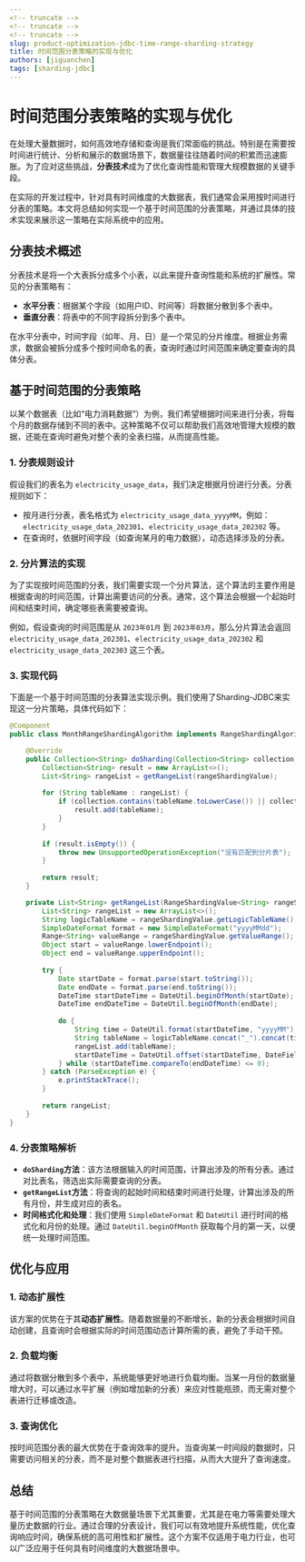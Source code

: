 ```yaml
---
<!-- truncate -->
<!-- truncate -->
<!-- truncate -->
slug: product-optimization-jdbc-time-range-sharding-strategy
title: 时间范围分表策略的实现与优化
authors: [jiguanchen]
tags: [sharding-jdbc]
---
```



# 时间范围分表策略的实现与优化

在处理大量数据时，如何高效地存储和查询是我们常面临的挑战。特别是在需要按时间进行统计、分析和展示的数据场景下，数据量往往随着时间的积累而迅速膨胀。为了应对这些挑战，**分表技术**成为了优化查询性能和管理大规模数据的关键手段。

在实际的开发过程中，针对具有时间维度的大数据表，我们通常会采用按时间进行分表的策略。本文将总结如何实现一个基于时间范围的分表策略，并通过具体的技术实现来展示这一策略在实际系统中的应用。

## 分表技术概述

分表技术是将一个大表拆分成多个小表，以此来提升查询性能和系统的扩展性。常见的分表策略有：

- **水平分表**：根据某个字段（如用户ID、时间等）将数据分散到多个表中。
- **垂直分表**：将表中的不同字段拆分到多个表中。

在水平分表中，时间字段（如年、月、日）是一个常见的分片维度。根据业务需求，数据会被拆分成多个按时间命名的表，查询时通过时间范围来确定要查询的具体分表。

## 基于时间范围的分表策略

以某个数据表（比如“电力消耗数据”）为例，我们希望根据时间来进行分表，将每个月的数据存储到不同的表中。这种策略不仅可以帮助我们高效地管理大规模的数据，还能在查询时避免对整个表的全表扫描，从而提高性能。

### 1. 分表规则设计

假设我们的表名为 `electricity_usage_data`，我们决定根据月份进行分表。分表规则如下：

- 按月进行分表，表名格式为 `electricity_usage_data_yyyyMM`，例如：`electricity_usage_data_202301`、`electricity_usage_data_202302` 等。
- 在查询时，依据时间字段（如查询某月的电力数据），动态选择涉及的分表。

### 2. 分片算法的实现

为了实现按时间范围的分表，我们需要实现一个分片算法，这个算法的主要作用是根据查询的时间范围，计算出需要访问的分表。通常，这个算法会根据一个起始时间和结束时间，确定哪些表需要被查询。

例如，假设查询的时间范围是从 `2023年01月` 到 `2023年03月`，那么分片算法会返回 `electricity_usage_data_202301`、`electricity_usage_data_202302` 和 `electricity_usage_data_202303` 这三个表。

### 3. 实现代码

下面是一个基于时间范围的分表算法实现示例。我们使用了Sharding-JDBC来实现这一分片策略，具体代码如下：

```java
@Component
public class MonthRangeShardingAlgorithm implements RangeShardingAlgorithm<String> {

    @Override
    public Collection<String> doSharding(Collection<String> collection, RangeShardingValue<String> rangeShardingValue) {
        Collection<String> result = new ArrayList<>();
        List<String> rangeList = getRangeList(rangeShardingValue);
        
        for (String tableName : rangeList) {
            if (collection.contains(tableName.toLowerCase()) || collection.contains(tableName.toUpperCase())) {
                result.add(tableName);
            }
        }
        
        if (result.isEmpty()) {
            throw new UnsupportedOperationException("没有匹配到分片表");
        }
        
        return result;
    }

    private List<String> getRangeList(RangeShardingValue<String> rangeShardingValue) {
        List<String> rangeList = new ArrayList<>();
        String logicTableName = rangeShardingValue.getLogicTableName();
        SimpleDateFormat format = new SimpleDateFormat("yyyyMMdd");
        Range<String> valueRange = rangeShardingValue.getValueRange();
        Object start = valueRange.lowerEndpoint();
        Object end = valueRange.upperEndpoint();
        
        try {
            Date startDate = format.parse(start.toString());
            Date endDate = format.parse(end.toString());
            DateTime startDateTime = DateUtil.beginOfMonth(startDate);
            DateTime endDateTime = DateUtil.beginOfMonth(endDate);
            
            do {
                String time = DateUtil.format(startDateTime, "yyyyMM");
                String tableName = logicTableName.concat("_").concat(time);
                rangeList.add(tableName);
                startDateTime = DateUtil.offset(startDateTime, DateField.MONTH, 1);
            } while (startDateTime.compareTo(endDateTime) <= 0);
        } catch (ParseException e) {
            e.printStackTrace();
        }
        
        return rangeList;
    }
}
```

### 4. 分表策略解析

- **`doSharding`方法**：该方法根据输入的时间范围，计算出涉及的所有分表。通过对比表名，筛选出实际需要查询的分表。
- **`getRangeList`方法**：将查询的起始时间和结束时间进行处理，计算出涉及的所有月份，并生成对应的表名。
- **时间格式化和处理**：我们使用 `SimpleDateFormat` 和 `DateUtil` 进行时间的格式化和月份的处理。通过 `DateUtil.beginOfMonth` 获取每个月的第一天，以便统一处理时间范围。

## 优化与应用

### 1. 动态扩展性

该方案的优势在于其**动态扩展性**。随着数据量的不断增长，新的分表会根据时间自动创建，且查询时会根据实际的时间范围动态计算所需的表，避免了手动干预。

### 2. 负载均衡

通过将数据分散到多个表中，系统能够更好地进行负载均衡。当某一月份的数据量增大时，可以通过水平扩展（例如增加新的分表）来应对性能瓶颈，而无需对整个表进行迁移或改造。

### 3. 查询优化

按时间范围分表的最大优势在于查询效率的提升。当查询某一时间段的数据时，只需要访问相关的分表，而不是对整个数据表进行扫描，从而大大提升了查询速度。

## 总结

基于时间范围的分表策略在大数据量场景下尤其重要，尤其是在电力等需要处理大量历史数据的行业。通过合理的分表设计，我们可以有效地提升系统性能，优化查询响应时间，确保系统的高可用性和扩展性。这个方案不仅适用于电力行业，也可以广泛应用于任何具有时间维度的大数据场景中。
